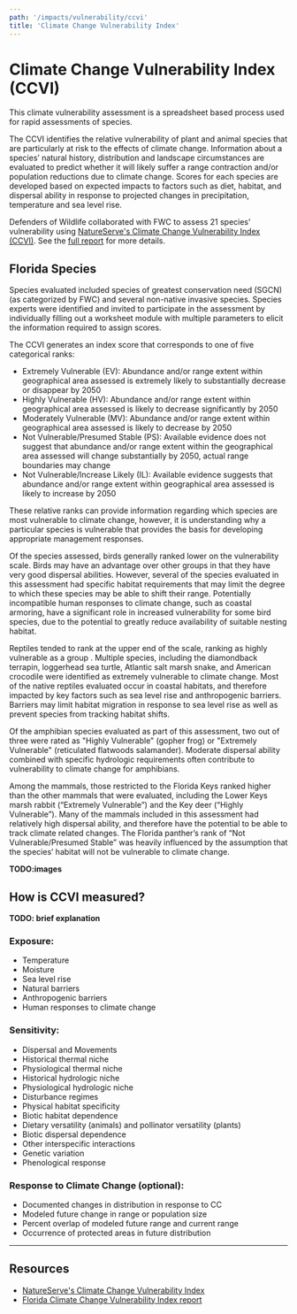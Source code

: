 ```yaml
---
path: '/impacts/vulnerability/ccvi'
title: 'Climate Change Vulnerability Index'
---
```


# Climate Change Vulnerability Index (CCVI)

This climate vulnerability assessment is a spreadsheet based process used for rapid assessments of species.

The CCVI identifies the relative vulnerability of plant and animal species that are particularly at risk to the effects of climate change. Information about a species’ natural history, distribution and landscape circumstances are evaluated to predict whether it will likely suffer a range contraction and/or population reductions due to climate change. Scores for each species are developed based on expected impacts to factors such as diet, habitat, and dispersal ability in response to projected changes in precipitation, temperature and sea level rise.

Defenders of Wildlife collaborated with FWC to assess 21 species’ vulnerability using [NatureServe's Climate Change Vulnerability Index (CCVI)](http://www.natureserve.org/conservation-tools/climate-change-vulnerability-index). See the [full report](http://www.myfwc.com/media/1770251/DOW-FL-VulnerabilityReport.pdf) for more details.

## Florida Species

Species evaluated included species of greatest conservation need (SGCN) (as categorized by FWC) and several non-native invasive species. Species experts were identified and invited to participate in the assessment by individually filling out a worksheet module with multiple parameters to elicit the information required to assign scores.

The CCVI generates an index score that corresponds to one of five categorical ranks:

- Extremely Vulnerable (EV): Abundance and/or range extent within geographical area assessed is extremely likely to substantially decrease or disappear by 2050
- Highly Vulnerable (HV): Abundance and/or range extent within geographical area assessed is likely to decrease significantly by 2050
- Moderately Vulnerable (MV): Abundance and/or range extent within geographical area assessed is likely to decrease by 2050
- Not Vulnerable/Presumed Stable (PS): Available evidence does not suggest that abundance and/or range extent within the geographical area assessed will change substantially by 2050, actual range boundaries may change
- Not Vulnerable/Increase Likely (IL): Available evidence suggests that abundance and/or range extent within geographical area assessed is likely to increase by 2050

These relative ranks can provide information regarding which species are most vulnerable to climate change, however, it is understanding why a particular species is vulnerable that provides the basis for developing appropriate management responses.

Of the species assessed, birds generally ranked lower on the vulnerability scale. Birds may have an advantage over other groups in that they have very good dispersal abilities. However, several of the species evaluated in this assessment had specific habitat requirements that may limit the degree to which these species may be able to shift their range. Potentially incompatible human responses to climate change, such as coastal armoring, have a significant role in increased vulnerability for some bird species, due to the potential to greatly reduce availability of suitable nesting habitat.

Reptiles tended to rank at the upper end of the scale, ranking as highly vulnerable as a group . Multiple species, including the diamondback terrapin, loggerhead sea turtle, Atlantic salt marsh snake, and American crocodile were identified as extremely vulnerable to climate change. Most of the native reptiles evaluated occur in coastal habitats, and therefore impacted by key factors such as sea level rise and anthropogenic barriers. Barriers may limit habitat migration in response to sea level rise as well as prevent species from tracking habitat shifts.

Of the amphibian species evaluated as part of this assessment, two out of three were rated as "Highly Vulnerable" (gopher frog) or "Extremely Vulnerable" (reticulated flatwoods salamander). Moderate dispersal ability combined with specific hydrologic requirements often contribute to vulnerability to climate change for amphibians.

Among the mammals, those restricted to the Florida Keys ranked higher than the other mammals that were evaluated, including the Lower Keys marsh rabbit (“Extremely Vulnerable”) and the Key deer (“Highly Vulnerable”). Many of the mammals included in this assessment had relatively high dispersal ability, and therefore have the potential to be able to track climate related changes. The Florida panther’s rank of “Not Vulnerable/Presumed Stable” was heavily influenced by the assumption that the species’ habitat will not be vulnerable to climate change.

**TODO:images**

## How is CCVI measured?

**TODO: brief explanation**

### Exposure:

- Temperature
- Moisture
- Sea level rise
- Natural barriers
- Anthropogenic barriers
- Human responses to climate change

### Sensitivity:

- Dispersal and Movements
- Historical thermal niche
- Physiological thermal niche
- Historical hydrologic niche
- Physiological hydrologic niche
- Disturbance regimes
- Physical habitat specificity
- Biotic habitat dependence
- Dietary versatility (animals) and pollinator versatility (plants)
- Biotic dispersal dependence
- Other interspecific interactions
- Genetic variation
- Phenological response

### Response to Climate Change (optional):

- Documented changes in distribution in response to CC
- Modeled future change in range or population size
- Percent overlap of modeled future range and current range
- Occurrence of protected areas in future distribution

---

## Resources

- [NatureServe's Climate Change Vulnerability Index](http://www.natureserve.org/conservation-tools/climate-change-vulnerability-index)
- [Florida Climate Change Vulnerability Index report](http://www.myfwc.com/media/1770251/DOW-FL-VulnerabilityReport.pdf)
